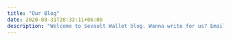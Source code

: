 ```yaml
---
title: "Our Blog"
date: 2020-08-31T20:33:11+06:00
description: "Welcome to Sevault Wallet blog. Wanna write for us? Email: sevault@bitgesell.dev for more info."
---
```


